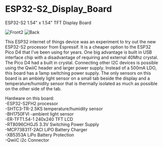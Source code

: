 # ESP32-S2_Display_Board
ESP32-S2 1.54" x 1.54" TFT Display Board

![Front2](https://user-images.githubusercontent.com/4991664/159474933-ab16c4aa-331b-4a3b-be9e-2e45ee526a4f.JPG)
![Back](https://user-images.githubusercontent.com/4991664/145102137-908d4c00-e192-4ad1-9886-9b82323de95c.jpg)

This ESP32 internet of things device was an experiment to try out the new ESP32-S2 processor from Espressif. It is a cheaper option to the ESP32 Pico D4 that I've been using for years. One big advantage is built in USB interface chip with a disadvantage of requiring and external 40Mhz crystal. The Pico D4 had a built in crystal. Connecting other I2C devices is possible using the QwiiC header and larger power supply. Instead of a 500mA LDO, this board has a 1amp switching power supply. The only sensors on this board is an ambiely light sensor on a small tab beside the display and a temperature/humidity sensor that is thermally isolated as much as possible on the other side of the tab.

Hardware on this board:<br/> 
-ESP32-S2FH2 processor<br/> 
-SHTC3-TR-2.5KS temperature/humidity sensor<br/>
-BH1750FVI -ambient light sensor<br/>
-ER-TFT1.54-1 240x240 TFT LCD<br/>
-RT8096CHGJ5 3.3V Switching Power Supply<br/>
-MCP73831T-2ACI LiPO Battery Charger<br/>
-XB5353A LiPo Battery Protection<br/>
-QwiiC i2c Connector<br/>
